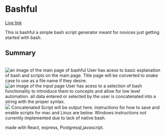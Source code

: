 <h1>Bashful</h1>

<a href="https://bashful.now.sh/" target= "_blank">Live link</a>

This is bashful a simple bash script generator meant for novices just getting started with bash.

<h2>Summary</h2>
<br/>
<image src="../public/bashful_screenshots/bashful_main_page.png" alt = "an image of the main page of bashful">
User has acess to basic explanation of bash and scripts on the main page. Title page will be converted to snake case to use as a file name if they desire.
<br/>
<img src="../public/bashful_screenshots/bashful_input_page.png" alt = "an image of the input page">
User has acess to a selection of bash functionality to introiduce them to concepts and allow for low level automation. all data entered or selected by the user is concatenated into a string with the proper syntax.
<br/>
<image src="../public/bashful_screenshots/bashful_output_page.png"> Concatenated Script will be output here. instructions for how to save and enable scripts for mac and Linux are below. Windows instructions not currently implemented due to lack of native bash.
<br/>

made with React, express, Postgresql,javascript.
